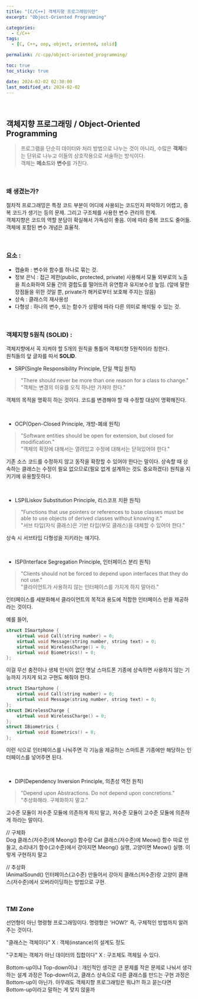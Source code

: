 ```yaml
---
title: "[C/C++] 객체지향 프로그래밍이란"
excerpt: "Object-Oriented Programming"

categories:
  - C/C++
tags:
  - [C, C++, oop, object, oriented, solid]

permalink: /c-cpp/object-oriented_programming/

toc: true
toc_sticky: true

date: 2024-02-02 02:30:00
last_modified_at: 2024-02-02
---
```

<br>


## 객체지향 프로그래밍 / Object-Oriented Programming

>프로그램을 단순히 데이터와 처리 방법으로 나누는 것이 아니라, 수많은 **객체**라는 단위로 나누고 이들의 상호작용으로 서술하는 방식이다.<br>
>객체는 **메소드**와 **변수**를 가진다. 

<br>

### 왜 생겼는가?
절차적 프로그래밍은 특정 코드 부분이 어디에 사용되는 코드인지 파악하기 어렵고, 중복 코드가 생기는 등의 문제. 그리고 구조체를 사용한 변수 관리의 한계.<br>
객체지향은 코드의 역할 분담이 확실해서 가독성이 좋음. 이에 따라 중복 코드도 줄어듦. 객체에 포함된 변수 개념은 효율적.

<br>

### 요소 :
- 캡슐화 : 변수와 함수를 하나로 묶는 것.
- 정보 은닉 : 접근 제한(public, protected, private) 사용해서 모듈 외부로의 노출을 최소화하여 모듈 간의 결합도를 떨어뜨려 유연함과 유지보수성 높임. (앞에 말한 장점들을 위한 것일 뿐, private가 해커로부터 보호해 주지는 않음)
- 상속 : 클래스의 재사용성
- 다형성 : 하나의 변수, 또는 함수가 상황에 따라 다른 의미로 해석될 수 있는 것.

<br>

### 객체지향 5원칙 (SOLID) :

객체지향에서 꼭 지켜야 할 5개의 원칙을 통틀어 객체지향 5원칙이라 칭한다. <br>
원칙들의 앞 글자를 따서 **SOLID**.

- SRP(Single Responsibility Principle, 단일 책임 원칙)
>"There should never be more than one reason for a class to change."<br>
>"객체는 변경의 이유를 오직 하나만 가져야 한다."

객체의 목적을 명확히 하는 것이다. 코드를 변경해야 할 때 수정할 대상이 명확해진다.

<br>

- OCP(Open-Closed Principle, 개방-폐쇄 원칙)
>"Software entities should be open for extension, but closed for modification."<br>
>"객체의 확장에 대해서는 열려있고 수정에 대해서는 닫혀있어야 한다."

기존 소스 코드를 수정하지 않고 동작을 확장할 수 있어야 한다는 말이다. 상속할 때 상속하는 클래스는 수정이 필요 없으므로(필요 없게 설계하는 것도 중요하겠다) 원칙을 지키기에 유용할듯하다. 

<br>

- LSP(Liskov Substitution Principle, 리스코프 치환 원칙)
>"Functions that use pointers or references to base classes must be able to use objects of derived classes without knowing it."<br>
>"서브 타입(자식 클래스)은 기반 타입(부모 클래스)을 대체할 수 있어야 한다."

상속 시 서브타입 다형성을 지키라는 얘기다.

<br>

- ISP(Interface Segregation Principle, 인터페이스 분리 원칙)
>"Clients should not be forced to depend upon interfaces that they do not use."<br>
>"클라이언트가 사용하지 않는 인터페이스를 가지게 하지 말아라."

인터페이스를 세분화해서 클라이언트의 목적과 용도에 적합한 인터페이스 만을 제공하라는 것이다.<br>

예를 들어,

```cpp
struct ISmartphone {
    virtual void Call(string number) = 0;
    virtual void Message(string number, string text) = 0;
    virtual void WirelessCharge() = 0;
    virtual void Biometrics() = 0;
};
```

이걸 무선 충전이나 생체 인식이 없던 옛날 스마트폰 기종에 상속하면 사용하지 않는 기능까지 가지게 되고 구현도 해줘야 한다.

```cpp
struct ISmartphone {
    virtual void Call(string number) = 0;
    virtual void Message(string number, string text) = 0;
};
struct IWirelessCharge {
    virtual void WirelessCharge() = 0;
};
struct IBiometrics {
    virtual void Biometrics() = 0;
};
```

이런 식으로 인터페이스를 나눠주면 각 기능을 제공하는 스마트폰 기종에만 해당하는 인터페이스를 넣어주면 된다.

<br>

- DIP(Dependency Inversion Principle, 의존성 역전 원칙)
>"Depend upon Abstractions. Do not depend upon concretions."<br>
>"추상화해라. 구체화하지 말고."

고수준 모듈이 저수준 모듈에 의존하게 하지 말고, 저수준 모듈이 고수준 모듈에 의존하게 하라는 말이다. 

// 구체화<br>
Dog 클래스(저수준)에 Meong() 함수랑 Cat 클래스(저수준)에 Meow() 함수 따로 만들고, 소리내기 함수(고수준)에서 강아지면 Meong() 실행, 고양이면 Meow() 실행. 이렇게 구현하지 말고 

// 추상화<br>
IAnimalSound() 인터페이스(고수준) 만들어서 강아지 클래스(저수준)랑 고양이 클래스(저수준)에서 오버라이딩하는 방법으로 구현.

<br>

### TMI Zone
선언형이 아닌 명령형 프로그래밍이다. 명령형은 'HOW?' 즉, 구체적인 방법까지 알려주는 것이다.

"클래스는 객체이다" X : 객체(instance)의 설계도 정도

"구조체는 객체가 아닌 데이터의 집합이다" X : 구조체도 객체일 수 있다.

Bottom-up이냐 Top-down이냐 :
개인적인 생각은 큰 문제를 작은 문제로 나눠서 생각하는 설계 과정은 Top-down이고, 클래스 상속으로 다른 클래스를 만드는 구현 과정은 Bottom-up이 아닌가. 아무래도 객체지향 프로그래밍은 뭐냐?! 하고 묻는다면 Bottom-up이라고 말하는 게 맞지 않을까
